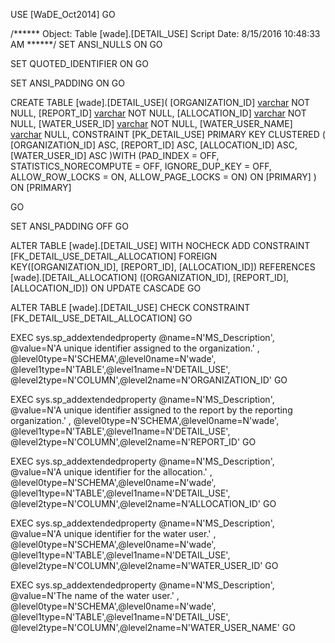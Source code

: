 ﻿USE [WaDE_Oct2014]
GO

/****** Object:  Table [wade].[DETAIL_USE]    Script Date: 8/15/2016 10:48:33 AM ******/
SET ANSI_NULLS ON
GO

SET QUOTED_IDENTIFIER ON
GO

SET ANSI_PADDING ON
GO

CREATE TABLE [wade].[DETAIL_USE](
	[ORGANIZATION_ID] [varchar](10) NOT NULL,
	[REPORT_ID] [varchar](35) NOT NULL,
	[ALLOCATION_ID] [varchar](60) NOT NULL,
	[WATER_USER_ID] [varchar](50) NOT NULL,
	[WATER_USER_NAME] [varchar](100) NULL,
 CONSTRAINT [PK_DETAIL_USE] PRIMARY KEY CLUSTERED 
(
	[ORGANIZATION_ID] ASC,
	[REPORT_ID] ASC,
	[ALLOCATION_ID] ASC,
	[WATER_USER_ID] ASC
)WITH (PAD_INDEX = OFF, STATISTICS_NORECOMPUTE = OFF, IGNORE_DUP_KEY = OFF, ALLOW_ROW_LOCKS = ON, ALLOW_PAGE_LOCKS = ON) ON [PRIMARY]
) ON [PRIMARY]

GO

SET ANSI_PADDING OFF
GO

ALTER TABLE [wade].[DETAIL_USE]  WITH NOCHECK ADD  CONSTRAINT [FK_DETAIL_USE_DETAIL_ALLOCATION] FOREIGN KEY([ORGANIZATION_ID], [REPORT_ID], [ALLOCATION_ID])
REFERENCES [wade].[DETAIL_ALLOCATION] ([ORGANIZATION_ID], [REPORT_ID], [ALLOCATION_ID])
ON UPDATE CASCADE
GO

ALTER TABLE [wade].[DETAIL_USE] CHECK CONSTRAINT [FK_DETAIL_USE_DETAIL_ALLOCATION]
GO

EXEC sys.sp_addextendedproperty @name=N'MS_Description', @value=N'A unique identifier assigned to the organization.' , @level0type=N'SCHEMA',@level0name=N'wade', @level1type=N'TABLE',@level1name=N'DETAIL_USE', @level2type=N'COLUMN',@level2name=N'ORGANIZATION_ID'
GO

EXEC sys.sp_addextendedproperty @name=N'MS_Description', @value=N'A unique identifier assigned to the report by the reporting organization.' , @level0type=N'SCHEMA',@level0name=N'wade', @level1type=N'TABLE',@level1name=N'DETAIL_USE', @level2type=N'COLUMN',@level2name=N'REPORT_ID'
GO

EXEC sys.sp_addextendedproperty @name=N'MS_Description', @value=N'A unique identifier for the allocation.' , @level0type=N'SCHEMA',@level0name=N'wade', @level1type=N'TABLE',@level1name=N'DETAIL_USE', @level2type=N'COLUMN',@level2name=N'ALLOCATION_ID'
GO

EXEC sys.sp_addextendedproperty @name=N'MS_Description', @value=N'A unique identifier for the water user.' , @level0type=N'SCHEMA',@level0name=N'wade', @level1type=N'TABLE',@level1name=N'DETAIL_USE', @level2type=N'COLUMN',@level2name=N'WATER_USER_ID'
GO

EXEC sys.sp_addextendedproperty @name=N'MS_Description', @value=N'The name of the water user.' , @level0type=N'SCHEMA',@level0name=N'wade', @level1type=N'TABLE',@level1name=N'DETAIL_USE', @level2type=N'COLUMN',@level2name=N'WATER_USER_NAME'
GO


